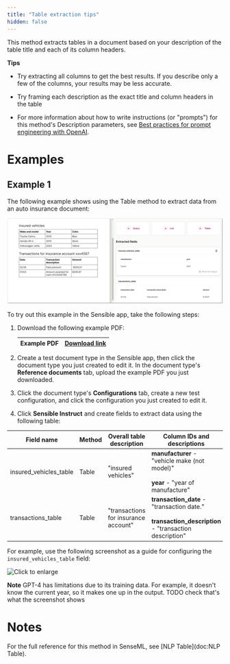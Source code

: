 ```yaml
---
title: "Table extraction tips"
hidden: false
---
```


This method extracts tables in a document based on your description of the table title and each of its column headers.

**Tips**

- Try extracting all columns to get the best results. If you describe only a few of the columns, your results may be less accurate.

- Try framing each description as the exact title and column headers in the table

- For more information about how to write instructions (or "prompts") for this method's Description parameters, see [Best practices for prompt engineering with OpenAI](https://help.openai.com/en/articles/6654000-best-practices-for-prompt-engineering-with-openai-api).


Examples
===

Example 1
----

The following example shows using the Table method to extract data from an auto insurance document:

![Click to enlarge](https://raw.githubusercontent.com/sensible-hq/sensible-docs/instruct/readme-sync/assets/v0/images/final/nlp_table_instruct.png)



To try out this example in the Sensible app, take the following steps: 

1. Download the following example PDF:

   | Example PDF | [Download link](https://raw.githubusercontent.com/sensible-hq/sensible-docs/main/readme-sync/assets/v0/pdfs/nlp_table.pdf) |
   | ----------- | ------------------------------------------------------------ |

2. Create a test document type in the Sensible app, then click the document type you just created to edit it. In the document type's **Reference documents** tab, upload the example PDF you just downloaded.

3. Click the document type's **Configurations** tab, create a new test configuration, and click the configuration you just created to edit it.

4. Click **Sensible Instruct** and create fields to extract data using the following table:

| Field name             | Method | Overall table description            | Column IDs and descriptions                                  |
| ---------------------- | ------ | ------------------------------------ | ------------------------------------------------------------ |
| insured_vehicles_table | Table  | "insured vehicles"                   | **manufacturer** - "vehicle make (not model)"<br/><br/>**year** - "year of manufacture" |
| transactions_table     | Table  | "transactions for insurance account" | **transaction_date** - "transaction date."<br/><br/>**transaction_description** - "transaction description" |

For example, use the following screenshot as a guide for configuring the `insured_vehicles_table` field:

![Click to enlarge](https://raw.githubusercontent.com/sensible-hq/sensible-docs/instruct/readme-sync/assets/v0/instruct/final/nlp_table_instruct_2.png)

**Note**  GPT-4 has limitations due to its training data. For example, it doesn't know the current year, so it makes one up in the output. TODO check that's what the screenshot shows

Notes
===
For the full reference for this method in SenseML, see [NLP Table](doc:NLP Table).
